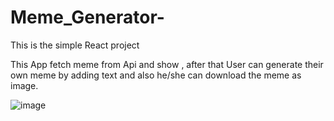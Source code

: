 # Meme_Generator-

This is the simple React project

This App fetch meme from Api and show , after that User can generate their own meme by adding text and also he/she can download the meme as image.

![image](https://github.com/AR2905/Meme_Generator-/assets/125748114/64cd3003-4325-4661-8308-7a217e985659)
